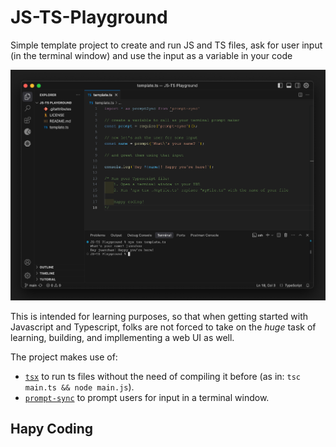 # JS-TS-Playground

 Simple template project to create and run JS and TS files, ask for user input (in the terminal window) and use the input as a variable in your code

 ![alt text](./public/JS-TS-vanilla-playground.png "project overview")

  This is intended for learning purposes, so that when getting started with Javascript and Typescript, folks are not forced to take on the *huge* task of learning, building, and impllementing a web UI as well.

 The project makes use of:

- [`tsx`](https://discordapp.com/channels/1329366022423183372/1346413632166039552/1347984628891258941) to run ts files without the need of compiling it before (as in: `tsc main.ts && node main.js`).
- [`prompt-sync`](https://github.com/heapwolf/prompt-sync#readme) to prompt users for input in a terminal window.

## Hapy Coding

